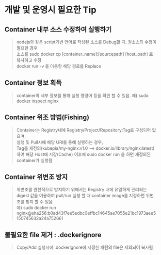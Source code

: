# 개발 및 운영시 필요한 Tip

## Container 내부 소스 수정하여 실행하기
> nodejs와 같은 script기반 언어로 작성된 소스를 Debug할 때, 원소스의 수정이 필요한 경우  
> 소스를 sudo docker cp [container_name]:[sourcepath] [host_path] 로 복사하고 수정  
> docker run -v 를 이용항 해당 경로를 Replace


## Container 정보 획득
> container의 세부 정보를 통해 실행 명령어 등을 확인 할 수 있음.
> 예) sudo docker inspect nginx

## Container 위조 방법(Fishing)
> Container는 Registry내에 Registry/Project/Repository:Tag로 구성되어 있으며,  
> 실행 및 Pull시에 해당 URI를 통해 실행하는 경우,  
> Tag를 재정의(kubepia/my-nginx:v1.0 --> docker.io/library/nginx:latest)하여 해당 Host에 저장(Cache) 이후에 sudo docker run 을 하면 재정의된 container가 실행됨

## Container 위변조 방지
> 위변조를 원천적으로 방지하기 위해서는 Registry 내에 유일하게 관리되는 digest 값을 이용하여 pull/run 실행 할 때 container image를 지정하면 위변조를 방지 할 수 있음  
> 예) sudo docker run nginx@sha256:b0ad43f7ee5edbc0effbc14645ae7055e21bc1973aee5150745632a24a752661

## 불필요한 file 제거 : .dockerignore
> Copy/Add 실행시에 .dockerignore에 지정한 패턴의 file은 제외되어 복사됨